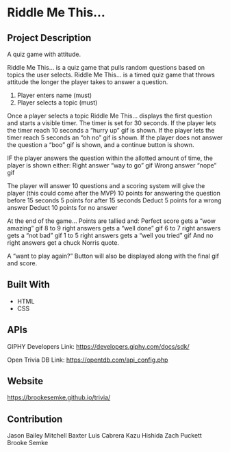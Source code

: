 # Riddle Me This…

## Project Description
A quiz game with attitude.

Riddle Me This… is a quiz game that pulls random questions based on topics the user selects.
Riddle Me This… is a timed quiz game that throws attitude the longer the player takes to answer a question.

1. Player enters name (must)
2. Player selects a topic (must)

Once a player selects a topic Riddle Me This… displays the first question and starts a visible timer.
The timer is set for 30 seconds. If the player lets the timer reach 10 seconds a “hurry up” gif is shown.
If the player lets the timer reach 5 seconds an “oh no” gif is shown.
If the player does not answer the question a “boo” gif is shown, and a continue button is shown.

IF the player answers the question within the allotted amount of time, the player is shown either:
Right answer “way to go” gif
Wrong answer “nope” gif

The player will answer 10 questions and a scoring system will give the player (this could come after the MVP)
10 points for answering the question before 15 seconds
5 points for after 15 seconds
Deduct 5 points for a wrong answer
Deduct 10 points for no answer 

At the end of the game…
Points are tallied and:
Perfect score gets a “wow amazing” gif
8 to 9 right answers gets a “well done” gif
6 to 7 right answers gets a “not bad” gif
1 to 5 right answers gets a “well you tried” gif
And no right answers get a chuck Norris quote.

A “want to play again?” Button will also be displayed along with the final gif and score.

## Built With
* HTML
* CSS

## APIs
GIPHY Developers
Link: https://developers.giphy.com/docs/sdk/ 

Open Trivia DB
Link: https://opentdb.com/api_config.php 


## Website
https://brookesemke.github.io/trivia/

## Contribution

Jason Bailey
Mitchell Baxter
Luis Cabrera
Kazu Hishida
Zach Puckett
Brooke Semke
